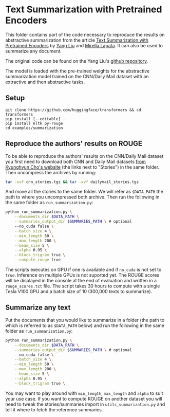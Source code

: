 # Text Summarization with Pretrained Encoders

This folder contains part of the code necessary to reproduce the results on abstractive summarization from the article [Text Summarization with Pretrained Encoders](https://arxiv.org/pdf/1908.08345.pdf) by [Yang Liu](https://nlp-yang.github.io/) and [Mirella Lapata](https://homepages.inf.ed.ac.uk/mlap/). It can also be used to summarize any document.

The original code can be found on the Yang Liu's [github repository](https://github.com/nlpyang/PreSumm).

The model is loaded with the pre-trained weights for the abstractive summarization model trained on the CNN/Daily Mail dataset with an extractive and then abstractive tasks.

## Setup

```
git clone https://github.com/huggingface/transformers && cd transformers
pip install [--editable] .
pip install nltk py-rouge
cd examples/summarization
```

## Reproduce the authors' results on ROUGE

To be able to reproduce the authors' results on the CNN/Daily Mail dataset you first need to download both CNN and Daily Mail datasets [from Kyunghyun Cho's website](https://cs.nyu.edu/~kcho/DMQA/) (the links next to "Stories") in the same folder. Then uncompress the archives by running:

```bash
tar -xvf cnn_stories.tgz && tar -xvf dailymail_stories.tgz
```

And move all the stories to the same folder. We will refer as `$DATA_PATH` the path to where you uncompressed both archive. Then run the following in the same folder as `run_summarization.py`:

```bash
python run_summarization.py \
    --documents_dir $DATA_PATH \
    --summaries_output_dir $SUMMARIES_PATH \ # optional
    --no_cuda false \
    --batch_size 4 \
    --min_length 50 \
    --max_length 200 \
    --beam_size 5 \
    --alpha 0.95 \
    --block_trigram true \
    --compute_rouge true
```

The scripts executes on GPU if one is available and if `no_cuda` is not set to `true`. Inference on multiple GPUs is not suported yet. The ROUGE scores will be displayed in the console at the end of evaluation and written in a `rouge_scores.txt` file. The script takes 30 hours to compute with a single Tesla V100 GPU and a batch size of 10 (300,000 texts to summarize).

## Summarize any text

Put the documents that you would like to summarize in a folder (the path to which is referred to as `$DATA_PATH` below) and run the following in the same folder as `run_summarization.py`:

```bash
python run_summarization.py \
    --documents_dir $DATA_PATH \
    --summaries_output_dir $SUMMARIES_PATH \ # optional
    --no_cuda false \
    --batch_size 4 \
    --min_length 50 \
    --max_length 200 \
    --beam_size 5 \
    --alpha 0.95 \
    --block_trigram true \
```

You may want to play around with `min_length`, `max_length` and `alpha` to suit your use case. If you want to compute ROUGE on another dataset you will need to tweak the stories/summaries import in `utils_summarization.py` and tell it where to fetch the reference summaries.
